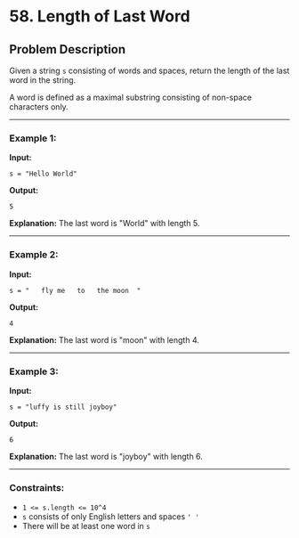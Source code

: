 # 58. Length of Last Word

## Problem Description

Given a string `s` consisting of words and spaces, return the length of the last word in the string.

A word is defined as a maximal substring consisting of non-space characters only.

---

### Example 1:

**Input:**
```plaintext
s = "Hello World"
```

**Output:**
```plaintext
5
```

**Explanation:** The last word is "World" with length 5.

---

### Example 2:

**Input:**
```plaintext
s = "   fly me   to   the moon  "
```

**Output:**
```plaintext
4
```

**Explanation:** The last word is "moon" with length 4.

---

### Example 3:

**Input:**
```plaintext
s = "luffy is still joyboy"
```

**Output:**
```plaintext
6
```

**Explanation:** The last word is "joyboy" with length 6.

---

### Constraints:

- `1 <= s.length <= 10^4`
- `s` consists of only English letters and spaces `' '`
- There will be at least one word in `s`
